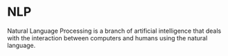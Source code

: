 # NLP
Natural Language Processing is a branch of artificial intelligence that deals with the interaction between computers and humans using the natural language.
